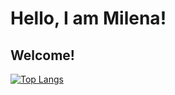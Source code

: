 # Hello, I am Milena!
## Welcome!
[![Top Langs](https://github-readme-stats.vercel.app/api/top-langs/?username=milenaksk2&layout=compact)](https://github.com/anuraghazra/github-readme-stats)
